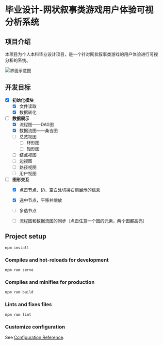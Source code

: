 # 毕业设计-网状叙事类游戏用户体验可视分析系统

## 项目介绍

本项目为个人本科毕业设计项目，是一个针对网状叙事类游戏的用户体验进行可视分析的系统。

![界面示意图](https://s2.loli.net/2024/04/01/dRQbPU4iMrvy1O2.png)

## 开发目标

- [x] **初始化模块**
  - [x] 文件读取
  - [x] 数据转化
- [ ] **数据展示**
  - [x] 流程图——DAG图
  - [x] 数据流图——桑吉图
  - [ ] 总览视图
    - [ ] 环形图
    - [ ] 矩形图

  - [ ] 结点视图
  - [ ] 边视图
  - [ ] 路径视图
  - [ ] 用户视图

- [ ] **图形交互**
  - [x] 点击节点、边、空白处切换右侧展示的信息
  - [x] 选中节点，平移并缩放
  - [ ] 多选节点
  - [ ] 流程图和数据流图的同步（点击任意一个图的元素，两个图都高亮）


## Project setup

```
npm install
```

### Compiles and hot-reloads for development
```
npm run serve
```

### Compiles and minifies for production
```
npm run build
```

### Lints and fixes files
```
npm run lint
```

### Customize configuration
See [Configuration Reference](https://cli.vuejs.org/config/).


